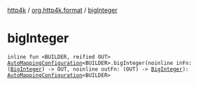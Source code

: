 [http4k](../index.md) / [org.http4k.format](index.md) / [bigInteger](./big-integer.md)

# bigInteger

`inline fun <BUILDER, reified OUT> `[`AutoMappingConfiguration`](-auto-mapping-configuration/index.md)`<BUILDER>.bigInteger(noinline inFn: (`[`BigInteger`](https://docs.oracle.com/javase/9/docs/api/java/math/BigInteger.html)`) -> OUT, noinline outFn: (OUT) -> `[`BigInteger`](https://docs.oracle.com/javase/9/docs/api/java/math/BigInteger.html)`): `[`AutoMappingConfiguration`](-auto-mapping-configuration/index.md)`<BUILDER>`